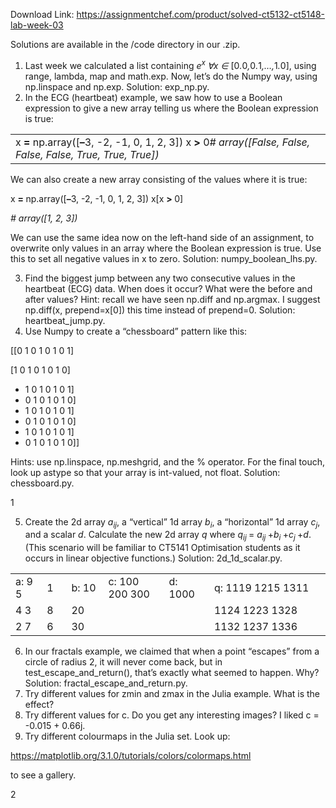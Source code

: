 Download Link: https://assignmentchef.com/product/solved-ct5132-ct5148-lab-week-03
<br>






Solutions are available in the /code directory in our .zip.

<ol>

 <li>Last week we calculated a list containing <em>e<sup>x </sup>∀x ∈ </em>[0<em>.</em>0<em>,</em>0<em>.</em>1<em>,…,</em>1<em>.</em>0], using range, lambda, map and math.exp. Now, let’s do the Numpy way, using np.linspace and np.exp. Solution: exp_np.py.</li>

 <li>In the ECG (heartbeat) example, we saw how to use a Boolean expression to give a new array telling us where the Boolean expression is true:</li>

</ol>

<table width="632">

 <tbody>

  <tr>

   <td width="632">x <strong>= </strong>np.array([<strong>–</strong>3, -2, -1, 0, 1, 2, 3]) x <strong>&gt; </strong>0<em># array([False, False, False, False, True, True, True])</em></td>

  </tr>

 </tbody>

</table>

We can also create a new array consisting of the values where it is true:

x <strong>= </strong>np.array([<strong>–</strong>3, -2, -1, 0, 1, 2, 3]) x[x <strong>&gt; </strong>0]

<em># array([1, 2, 3])</em>

We can use the same idea now on the left-hand side of an assignment, to overwrite only values in an array where the Boolean expression is true. Use this to set all negative values in x to zero. Solution: numpy_boolean_lhs.py.

<ol start="3">

 <li>Find the biggest jump between any two consecutive values in the heartbeat (ECG) data. When does it occur? What were the before and after values? Hint: recall we have seen np.diff and np.argmax. I suggest np.diff(x, prepend=x[0]) this time instead of prepend=0. Solution: heartbeat_jump.py.</li>

 <li>Use Numpy to create a “chessboard” pattern like this:</li>

</ol>

[[0 1 0 1 0 1 0 1]

[1 0 1 0 1 0 1 0]

<ul>

 <li>1 0 1 0 1 0 1]</li>

 <li>0 1 0 1 0 1 0]</li>

 <li>1 0 1 0 1 0 1]</li>

 <li>0 1 0 1 0 1 0]</li>

 <li>1 0 1 0 1 0 1]</li>

 <li>0 1 0 1 0 1 0]]</li>

</ul>

Hints: use np.linspace, np.meshgrid, and the % operator. For the final touch, look up astype so that your array is int-valued, not float. Solution: chessboard.py.

1

<ol start="5">

 <li>Create the 2d array <em>a<sub>ij</sub></em>, a “vertical” 1d array <em>b<sub>i</sub></em>, a “horizontal” 1d array <em>c<sub>j</sub></em>, and a scalar <em>d</em>. Calculate the new 2d array <em>q </em>where <em>q<sub>ij </sub></em>= <em>a<sub>ij </sub></em>+<em>b<sub>i </sub></em>+<em>c<sub>j </sub></em>+<em>d</em>. (This scenario will be familiar to CT5141 Optimisation students as it occurs in linear objective functions.) Solution: 2d_1d_scalar.py.</li>

</ol>

<table width="632">

 <tbody>

  <tr>

   <td width="53">a: 9 5</td>

   <td width="35">1</td>

   <td width="63">b: 10</td>

   <td width="126">c: 100 200 300</td>

   <td width="70">d: 1000</td>

   <td width="286">q: 1119 1215 1311</td>

  </tr>

  <tr>

   <td width="53">4 3</td>

   <td width="35">8</td>

   <td width="63">20</td>

   <td width="126"></td>

   <td width="70"></td>

   <td width="286">1124 1223 1328</td>

  </tr>

  <tr>

   <td width="53">2 7</td>

   <td width="35">6</td>

   <td width="63">30</td>

   <td width="126"></td>

   <td width="70"></td>

   <td width="286">1132 1237 1336</td>

  </tr>

 </tbody>

</table>

<ol start="6">

 <li>In our fractals example, we claimed that when a point “escapes” from a circle of radius 2, it will never come back, but in test_escape_and_return(), that’s exactly what seemed to happen. Why? Solution: fractal_escape_and_return.py.</li>

 <li>Try different values for zmin and zmax in the Julia example. What is the effect?</li>

 <li>Try different values for c. Do you get any interesting images? I liked c = -0.015 + 0.66j.</li>

 <li>Try different colourmaps in the Julia set. Look up:</li>

</ol>

https://matplotlib.org/3.1.0/tutorials/colors/colormaps.html

to see a gallery.

2